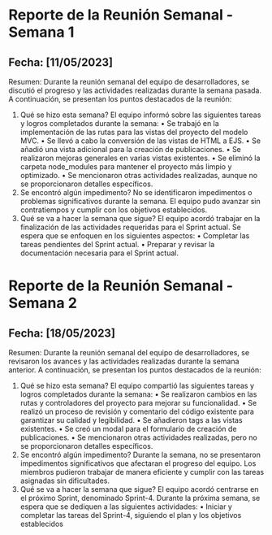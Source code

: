 # Reporte de la Reunión Semanal - Semana 1
## Fecha: [11/05/2023]


Resumen:
Durante la reunión semanal del equipo de desarrolladores, se discutió el progreso y las actividades realizadas durante la semana pasada. A continuación, se presentan los puntos destacados de la reunión:
1. Qué se hizo esta semana?
El equipo informó sobre las siguientes tareas y logros completados durante la semana:
• Se trabajó en la implementación de las rutas para las vistas del proyecto del modelo MVC.
• Se llevó a cabo la conversión de las vistas de HTML a EJS.
• Se añadió una vista adicional para la creación de publicaciones.
• Se realizaron mejoras generales en varias vistas existentes.
• Se eliminó la carpeta node_modules para mantener el proyecto más limpio y optimizado.
• Se mencionaron otras actividades realizadas, aunque no se proporcionaron detalles específicos.
2. Se encontró algún impedimento?
No se identificaron impedimentos o problemas significativos durante la semana. El equipo pudo avanzar sin contratiempos y cumplir con los objetivos establecidos.
3. Qué se va a hacer la semana que sigue?
El equipo acordó trabajar en la finalización de las actividades requeridas para el Sprint actual. Se espera que se enfoquen en los siguientes aspectos:
• Completar las tareas pendientes del Sprint actual.
• Preparar y revisar la documentación necesaria para el Sprint actual.

# Reporte de la Reunión Semanal - Semana 2
## Fecha: [18/05/2023]

Resumen:
Durante la reunión semanal del equipo de desarrolladores, se revisaron los avances y las actividades realizadas durante la semana anterior. A continuación, se presentan los puntos destacados de la reunión:
1. Qué se hizo esta semana?
El equipo compartió las siguientes tareas y logros completados durante la semana:
• Se realizaron cambios en las rutas y controladores del proyecto para mejorar su funcionalidad.
• Se realizó un proceso de revisión y comentario del código existente para garantizar su calidad y legibilidad.
• Se añadieron tags a las vistas existentes.
• Se creó un modal para el formulario de creación de publicaciones.
• Se mencionaron otras actividades realizadas, pero no se proporcionaron detalles específicos.
2. Se encontró algún impedimento?
Durante la semana, no se presentaron impedimentos significativos que afectaran el progreso del equipo. Los miembros pudieron trabajar de manera eficiente y cumplir con las tareas asignadas sin dificultades.
3. Qué se va a hacer la semana que sigue?
El equipo acordó centrarse en el próximo Sprint, denominado Sprint-4. Durante la próxima semana, se espera que se dediquen a las siguientes actividades:
• Iniciar y completar las tareas del Sprint-4, siguiendo el plan y los objetivos establecidos 
